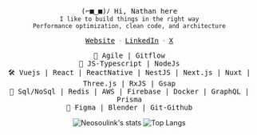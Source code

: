 <p align="center">
 <samp>(⌐■‿■)ﾉ  Hi, Nathan here</samp></br>
  <samp>
    <code>I like to build things in the right way</code><br/>
    <code>Performance optimization, clean code, and architecture</code><br/>
    <p align="center">
      <samp>
        <a href="https://nathan-mande.netlify.app/">Website</a> ᐧ
        <a href="https://www.linkedin.com/in/nathan-mande-87b0b2196">LinkedIn</a> ᐧ
        <a href="https://twitter.com/nsl_nathan">X</a>
      </samp>
    </p>
  </samp>
</p>
<p align="center">
  <samp>📌 Agile | Gitflow</samp></br>
  <samp>🔑 JS-Typescript | NodeJs</samp></br>
  <samp>🛠 Vuejs | React | ReactNative | NestJS | Next.js | Nuxt | Three.js | RxJS | Gsap</samp></br>
  <samp>💾 Sql/NoSql | Redis | AWS | Firebase | Docker | GraphQL | Prisma</samp></br>
  <samp>🧰 Figma | Blender | Git-Github</samp>
</p>

<p align="center">
  <img alt="Neosoulink's stats" src="https://github-readme-stats.vercel.app/api?username=Neosoulink&show_icons=true&icon_color=2F81F7&layout=compact&show_owner=true&theme=gotham&text_color=999999&bg_color=00000000&title_color=2F81F7&hide_title=true&hide_border=true" />
  <img alt="Top Langs" src="https://github-readme-stats.vercel.app/api/top-langs/?username=Neosoulink&include_all_commits=true&layout=compact&langs_count=6&hide=html,css,less,scss,hack,php,javascript&show_icons=true&icon_color=2F81F7&count_private=true&theme=gotham&text_color=999999&bg_color=00000000&title_color=2F81F7&hide_border=true" />
</p>

